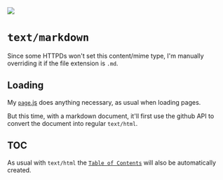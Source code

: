 <img src="https://kekse.biz/php/count.php?draw&override=github:v4" />

# `text/markdown`
Since some HTTPDs won't set this content/mime type, I'm manually overriding
it if the file extension is `.md`.

## Loading
My [`page`.js](page.md) does anything necessary, as usual when loading pages.

But this time, with a markdown document, it'll first use the github API to
convert the document into regular `text/html`.

## TOC
As usual with `text/html` the [`Table of Contents`](toc.md) will also be
automatically created.

